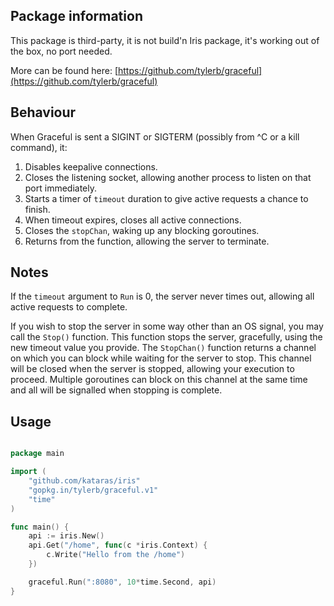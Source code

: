 ## Package information

This package is third-party, it is not build'n Iris package, it's working out of the box, no port needed.

More can be found here: 
[https://github.com/tylerb/graceful](https://github.com/tylerb/graceful)

## Behaviour

When Graceful is sent a SIGINT or SIGTERM (possibly from ^C or a kill command), it:

1. Disables keepalive connections.
2. Closes the listening socket, allowing another process to listen on that port immediately.
3. Starts a timer of `timeout` duration to give active requests a chance to finish.
4. When timeout expires, closes all active connections.
5. Closes the `stopChan`, waking up any blocking goroutines.
6. Returns from the function, allowing the server to terminate.

## Notes

If the `timeout` argument to `Run` is 0, the server never times out, allowing all active requests to complete.

If you wish to stop the server in some way other than an OS signal, you may call the `Stop()` function.
This function stops the server, gracefully, using the new timeout value you provide. The `StopChan()` function
returns a channel on which you can block while waiting for the server to stop. This channel will be closed when
the server is stopped, allowing your execution to proceed. Multiple goroutines can block on this channel at the
same time and all will be signalled when stopping is complete.

## Usage

```go

package main

import (
	"github.com/kataras/iris"
	"gopkg.in/tylerb/graceful.v1"
	"time"
)

func main() {
	api := iris.New()
	api.Get("/home", func(c *iris.Context) {
		c.Write("Hello from the /home")
	})

	graceful.Run(":8080", 10*time.Second, api)
}


```
